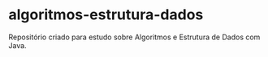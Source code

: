 # algoritmos-estrutura-dados
Repositório criado para estudo sobre Algoritmos e Estrutura de Dados com Java. 

